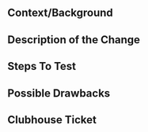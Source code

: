 <!--

*------- PR Requirements -------*

* Fill out the template below. Any pull request that does not include enough information to be reviewed in a timely manner may be closed at the maintainers' discretion.
* The pull request must have a Clubhouse ticket attached. We're trying to make sure all changes are requested and tracked, so make sure there is a ticket!
* The pull request must update the test suite to exercise the updated functionality. CodeCov will post on your PR after creation to show what the coverage diff is.
* After you create the pull request, all status checks must be pass before a maintainer reviews your contribution.

*------------------------------*

-->

## Context/Background

<!--

Include any context not present in the ticket. If your change touches many areas of the code, include an overview of those areas.

-->

## Description of the Change

<!--

We must be able to understand the design of your change from this description. If we can't get a good idea of what the code will be doing from the description here, the pull request may be closed at the maintainers' discretion. Keep in mind that the maintainer reviewing this PR may not be familiar with or have worked with the code here recently, so please walk us through the concepts.

-->

## Steps To Test

<!--

What process did you follow to verify that your change has the desired effects?

- How did you verify that all new functionality works as expected?
- How did you verify that all changed functionality works as expected?
- How did you verify that the change has not introduced any regressions?

Describe the actions you performed (including buttons you clicked, text you typed, commands you ran, etc.), and describe the results you observed.

This lets reviewers check that you've considered all the cases your code could touch.

-->

## Possible Drawbacks

<!-- What are the possible side-effects or negative impacts of the code change? -->

## Clubhouse Ticket
<!-- Post a link to the Clubhouse ticket here! -->

<!--
Notes:

Try to keep your PR under 500 LOC. If your change is large, group it into PRs based on logical areas (adding a component, adding an API endpoint, etc).

-->
